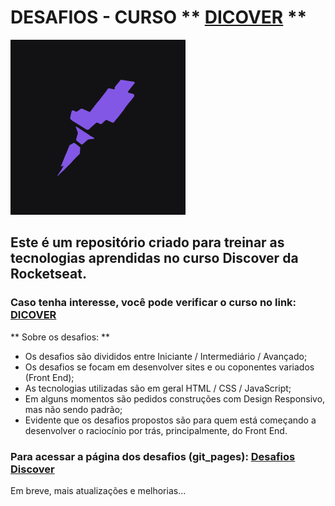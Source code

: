 # DESAFIOS - CURSO ** [DICOVER](https://www.rocketseat.com.br/discover) **

![](./imgs/rocketseat.png)

## Este é um repositório criado para treinar as tecnologias aprendidas no curso Discover da Rocketseat.

### Caso tenha interesse, você pode verificar o curso no link: [DICOVER](https://www.rocketseat.com.br/discover)

                

** Sobre os desafios: ** 

 - Os desafios são divididos entre Iniciante / Intermediário / Avançado;
 - Os desafios se focam em desenvolver sites e ou coponentes variados (Front End);
 - As tecnologias utilizadas são em geral HTML / CSS / JavaScript;
 - Em alguns momentos são pedidos construções com Design Responsivo, mas não sendo padrão; 
 - Evidente que os desafios propostos são para quem está começando a desenvolver o raciocínio por trás, principalmente, do Front End.

### Para acessar a página dos desafios (git_pages): [Desafios Discover](https://bonilhar.github.io/curso_rocketseat_desafios/)



Em breve, mais atualizações e melhorias...
